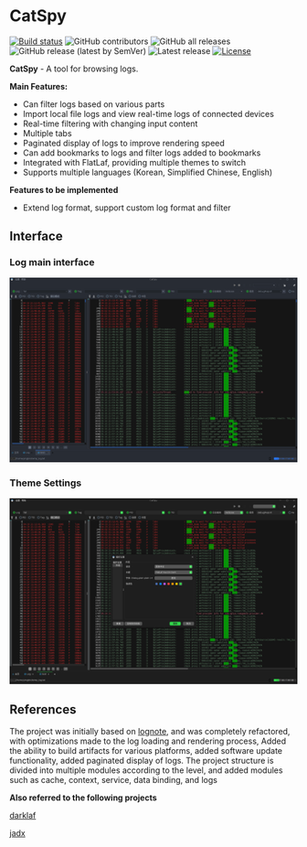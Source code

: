 # CatSpy

[![Build status](https://github.com/Gegenbauer/CatSpy/workflows/Build/badge.svg)](https://github.com/Gegenbauer/CatSpy/actions?query=workflow%3ABuild)
![GitHub contributors](https://img.shields.io/github/contributors/Gegenbauer/CatSpy)
![GitHub all releases](https://img.shields.io/github/downloads/Gegenbauer/CatSpy/total)
![GitHub release (latest by SemVer)](https://img.shields.io/github/downloads/Gegenbauer/CatSpy/latest/total)
![Latest release](https://img.shields.io/github/release/Gegenbauer/CatSpy.svg)
[![License](http://img.shields.io/:license-apache-blue.svg)](http://www.apache.org/licenses/LICENSE-2.0.html)

**CatSpy** - A tool for browsing logs.

**Main Features:**
- Can filter logs based on various parts
- Import local file logs and view real-time logs of connected devices
- Real-time filtering with changing input content
- Multiple tabs
- Paginated display of logs to improve rendering speed
- Can add bookmarks to logs and filter logs added to bookmarks
- Integrated with FlatLaf, providing multiple themes to switch
- Supports multiple languages (Korean, Simplified Chinese, English)

**Features to be implemented**
- Extend log format, support custom log format and filter

## Interface
### Log main interface
![log_main_interface.png](pic%2Flog_main_interface.png)

### Theme Settings
![theme_configuration.png](pic%2Ftheme_configuration.png)

## References
The project was initially based on [lognote](https://github.com/cdcsgit/lognote), and was completely refactored, with optimizations made to the log loading and rendering process,
Added the ability to build artifacts for various platforms, added software update functionality, added paginated display of logs.
The project structure is divided into multiple modules according to the level, and added modules such as cache, context, service, data binding, and logs

**Also referred to the following projects**

[darklaf](https://github.com/weisJ/darklaf)

[jadx](https://github.com/skylot/jadx)